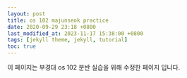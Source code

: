 ```yaml
---
layout: post
title: os 102 majunseok practice
date: 2020-09-29 23:18 +0800
last_modified_at: 2023-11-17 15:38:00 +0800
tags: [jekyll theme, jekyll, tutorial]
toc: true
---
```

이 페이지는 부경대 os 102 분반 실습을 위해 수정한 페이지 입니다.
